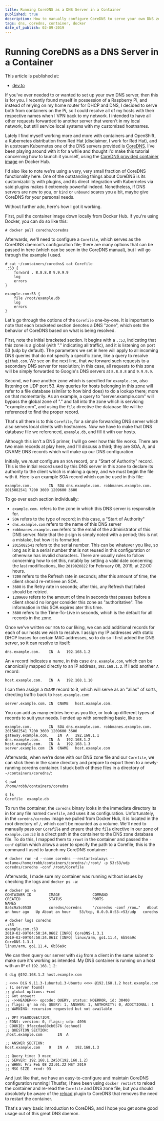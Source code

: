 ```yaml
---
title: Running CoreDNS as a DNS Server in a Container
published: true
description: How to manually configure CoreDNS to serve your own DNS zones and 
tags: dns, coredns, container, docker
date_of_publish: 02-09-2019
---
```

#  Running CoreDNS as a DNS Server in a Container 
This article is published at:
- [dev.to](https://dev.to/robbmanes/running-coredns-as-a-dns-server-in-a-container-1d0)

If you've ever needed to or wanted to set up your own DNS server, then this is for you.  I recently found myself in possession of a Raspberry Pi, and instead of relying on my home router for DHCP and DNS, I decided to serve both from containers on the Pi, so I could resolve all of my hosts with their respective names when I VPN back to my network.  I intended to have all other requests forwarded to another server that weren't in my local network, but still service local systems with my customized hostnames.

Lately I find myself working more and more with containers and OpenShift, a Kubernetes distribution from Red Hat (disclaimer, I work for Red Hat), and in upstream Kubernetes one of the DNS servers provided is [CoreDNS](https://coredns.io/).  I've been playing around with it for a while and thought I'd make this tutorial concerning how to launch it yourself, using the [CoreDNS provided container image](https://hub.docker.com/r/coredns/coredns) on Docker Hub.

I'd also like to note we're using a very, very small fraction of CoreDNS functionality here.  One of the outstanding things about CoreDNS is its customizability with plugins, and its direct integration with Kubernetes via said plugins makes it extremely powerful indeed.  Nonetheless, if DNS servers are new to you, or `bind` or `unbound` scares you a bit, maybe give CoreDNS for your personal needs.

Without further ado, here's how I got it working.

First, pull the container image down locally from Docker Hub.  If you're using Docker, you can do so like this:
```
# docker pull coredns/coredns
```

Afterwards, we'll need to configure a `Corefile`, which serves as the CoreDNS daemon's configuration file; there are many options that can be passed in here (which can be seen in the CoreDNS manual), but I will go through the example I used.

```
# cat ~/containers/coredns$ cat Corefile 
.:53 {
	forward . 8.8.8.8 9.9.9.9
	log
	errors
}

example.com:53 {
	file /root/example.db
	log
	errors
}
```

Let's go through the options of the `Corefile` one-by-one.  It is important to note that each bracketed section denotes a DNS "zone", which sets the behavior of CoreDNS based on what is being resolved.

First, note the initial bracketed section.  It begins with a `.:53`, indicating that this zone is a global (with "." indicating all traffic), and it is listening on port 53 (udp by default).  The parameters we set in here will apply to all incoming DNS queries that do not specify a specific zone, like a query to resolve `github.com`.  We see on the next line, that we forward such requests to a secondary DNS server for resolution; in this case, all requests to this zone will be simply forwarded to Google's DNS servers at `8.8.8.8` and `9.9.9.9`.

Second, we have another zone which is specified for `example.com`, also listening on UDP port 53.  Any queries for hosts belonging in this zone will refer to a file database (similar to how bind does) to do a lookup there; more on that momentarily.  As an example, a query to "server.example.com" will bypass the global zone of "." and fall into the zone which is servicing "example.com", and using the `file` directive the database file will be referenced to find the proper record.

That's all there is to this `Corefile`, for a simple forwarding DNS server which also serves local clients with hostnames.  Now we have to make that DNS database file we referenced, `example.db`, and fill it with our hosts.

Although this isn't a DNS primer, I will go over how this file works.  There are two main records at play here, and I'll discuss a third; they are SOA, A, and CNAME DNS records which will make up our DNS configuration.

Initially, we *must* configure an `SOA` record, or a "Start of Authority" record.  This is the initial record used by this DNS server in this zone to declare its authority to the client which is making a query, and we must begin the file with it.  Here is an example SOA record which can be used in this file:
```
example.com.		IN	SOA	dns.example.com. robbmanes.example.com. 2015082541 7200 3600 1209600 3600
```

To go over each section individually:

- `example.com.` refers to the zone in which this DNS server is responsible for.
- `SOA` refers to the type of record; in this case, a "Start of Authority"
- `dns.example.com` refers to the name of this DNS server
- `robbmanes.example.com` refers to the email of the administrator of this DNS server.  Note that the `@` sign is simply noted with a period; this is not a mistake, but how it is formatted.
- `2015082541` refers to the serial number.  This can be whatever you like, so long as it is a serial number that is not reused in this configuration or otherwise has invalid characters.  There are usually rules to follow concerning how to set this, notably by setting a valid date concerning the last modifications, like `2019020822` for February 08, 2019, at 22:00 hours.
- `7200` refers to the Refresh rate in seconds; after this amount of time, the client should re-retrieve an SOA.
- `3600` is the Retry rate in seconds; after this, any Refresh that failed should be retried.
- `1209600` refers to the amount of time in seconds that passes before a client should no longer consider this zone as "authoritative".  The information in this SOA expires ater this time.
- `3600` refers to the Time-To-Live in seconds, which is the default for all records in the zone.

Once we've written our `SOA` to our liking, we can add additional records for each of our hosts we wish to resolve.  I assign my IP addresses with static DHCP leases for certain MAC addresses, so to do so I first added the DNS server, so it can resolve to itself:
```
dns.example.com.	IN	A	192.168.1.2
```

An `A` record indicates a name, in this case `dns.example.com`, which can be canonically mapped directly to an IP address, `192.168.1.2`.  If I add another `A` record:
```
host.example.com.	IN	A	192.168.1.10
```

I can then assign a `CNAME` record to it, which will serve as an "alias" of sorts, directing traffic back to `host.example.com`:
```
server.example.com.	IN	CNAME	host.example.com.
```

You can add as many entries here as you like, or look up different types of records to suit your needs.  I ended up with something basic, like so:

```
example.com.		IN	SOA	dns.example.com. robbmanes.example.com. 2015082541 7200 3600 1209600 3600
gateway.example.com.	IN	A	192.168.1.1
dns.example.com.	IN	A	192.168.1.2
host.example.com.	IN	A	192.168.1.3
server.example.com	IN	CNAME	host.example.com
```

Afterwards, when we're done with our DNS zone file and our `Corefile`, we can stick them in the same directory and prepare to export them to a newly-running coredns container.  I stuck both of these files in a directory of `~/containers/coredns/`:
```
$ pwd
/home/robb/containers/coredns

$ ls
Corefile  example.db
```

To run the container, the `coredns` binary looks in the immediate directory its in for any file named `Corefile`, and uses it as configuration.  Unfortunately, in the `coredns/coredns` image we pulled from Docker Hub, it is located in the root directory of `/`, which can't be mounted as a volume.  We'll need to manually pass our `Corefile` and ensure that the `file` directive in our zone of `example.com:53` is a direct path in the container to the DNS zone database file.  To do this, I mapped them to `/root` in the container and passed the `-conf` option which allows a user to specify the path to a Corefile; this is the command I used to launch my CoreDNS container:
```
# docker run -d --name coredns --restart=always --volume=/home/robb/containers/coredns/:/root/ -p 53:53/udp coredns/coredns -conf /root/Corefile
```

Afterwards, I made sure my container was running without issues by checking the logs and `docker ps -a`:
```
# docker ps -a
CONTAINER ID        IMAGE               COMMAND                  CREATED             STATUS              PORTS                        NAMES
8a6c9a5c0538        coredns/coredns     "/coredns -conf /roo…"   About an hour ago   Up About an hour    53/tcp, 0.0.0.0:53->53/udp   coredns

# docker logs coredns
.:53
example.com.:53
2019-02-09T04:50:24.060Z [INFO] CoreDNS-1.3.1
2019-02-09T04:50:24.061Z [INFO] linux/arm, go1.11.4, 6b56a9c
CoreDNS-1.3.1
linux/arm, go1.11.4, 6b56a9c
```

We can then query our server with `dig` from a client in the same subnet to make sure it's working as intended.  My DNS container is running on a host with an IP of `192.168.1.2`:
```
$ dig @192.168.1.2 host.example.com

; <<>> DiG 9.11.3-1ubuntu1.3-Ubuntu <<>> @192.168.1.2 host.example.com
; (1 server found)
;; global options: +cmd
;; Got answer:
;; ->>HEADER<<- opcode: QUERY, status: NOERROR, id: 30400
;; flags: qr aa rd; QUERY: 1, ANSWER: 1, AUTHORITY: 0, ADDITIONAL: 1
;; WARNING: recursion requested but not available

;; OPT PSEUDOSECTION:
; EDNS: version: 0, flags:; udp: 4096
; COOKIE: 9faccdae88cb6576 (echoed)
;; QUESTION SECTION:
;host.example.com		IN	A

;; ANSWER SECTION:
host.example.com	0	IN	A	192.168.1.3

;; Query time: 3 msec
;; SERVER: 192.168.1.2#53(192.168.1.2)
;; WHEN: Fri Feb 08 23:01:22 MST 2019
;; MSG SIZE  rcvd: 93
```

And just like that, we have an easy-to-configure and maintain CoreDNS configuration running!  Thusfar, I have been using `docker restart` to reload the container and re-read the `Corefile` and DNS zone file, but you should absolutely be aware of the [reload](https://coredns.io/plugins/reload/) plugin to CoreDNS that removes the need to restart the container.

That's a very basic introduction to CoreDNS, and I hope you get some good usage out of this great DNS daemon.